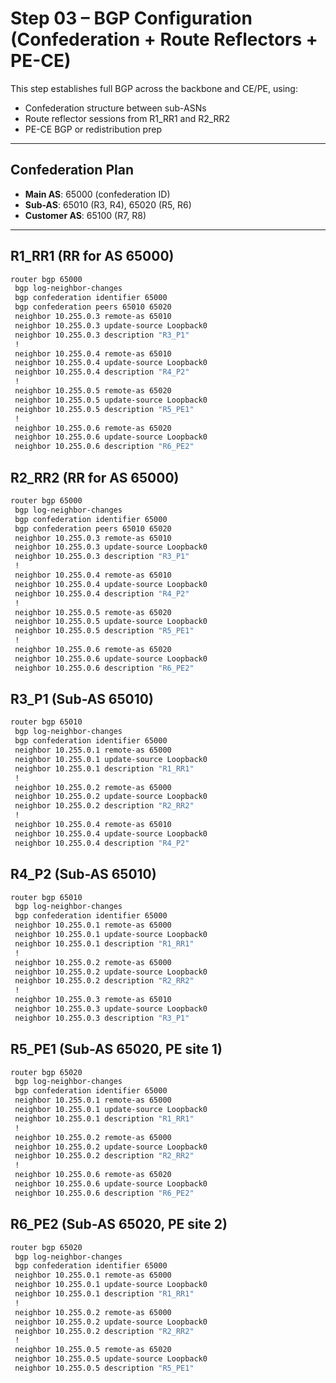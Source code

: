 # Step 03 – BGP Configuration (Confederation + Route Reflectors + PE-CE)

This step establishes full BGP across the backbone and CE/PE, using:

* Confederation structure between sub-ASNs
* Route reflector sessions from R1_RR1 and R2_RR2
* PE-CE BGP or redistribution prep

---

## Confederation Plan

* **Main AS**: 65000 (confederation ID)
* **Sub-AS**: 65010 (R3, R4), 65020 (R5, R6)
* **Customer AS**: 65100 (R7, R8)

---

## R1_RR1 (RR for AS 65000)

```bash
router bgp 65000
 bgp log-neighbor-changes
 bgp confederation identifier 65000
 bgp confederation peers 65010 65020
 neighbor 10.255.0.3 remote-as 65010
 neighbor 10.255.0.3 update-source Loopback0
 neighbor 10.255.0.3 description "R3_P1"
 !
 neighbor 10.255.0.4 remote-as 65010
 neighbor 10.255.0.4 update-source Loopback0
 neighbor 10.255.0.4 description "R4_P2"
 !
 neighbor 10.255.0.5 remote-as 65020
 neighbor 10.255.0.5 update-source Loopback0
 neighbor 10.255.0.5 description "R5_PE1"
 !
 neighbor 10.255.0.6 remote-as 65020
 neighbor 10.255.0.6 update-source Loopback0
 neighbor 10.255.0.6 description "R6_PE2"
```

## R2_RR2 (RR for AS 65000)

```bash
router bgp 65000
 bgp log-neighbor-changes
 bgp confederation identifier 65000
 bgp confederation peers 65010 65020
 neighbor 10.255.0.3 remote-as 65010
 neighbor 10.255.0.3 update-source Loopback0
 neighbor 10.255.0.3 description "R3_P1"
 !
 neighbor 10.255.0.4 remote-as 65010
 neighbor 10.255.0.4 update-source Loopback0
 neighbor 10.255.0.4 description "R4_P2"
 !
 neighbor 10.255.0.5 remote-as 65020
 neighbor 10.255.0.5 update-source Loopback0
 neighbor 10.255.0.5 description "R5_PE1"
 !
 neighbor 10.255.0.6 remote-as 65020
 neighbor 10.255.0.6 update-source Loopback0
 neighbor 10.255.0.6 description "R6_PE2"
```

## R3_P1 (Sub-AS 65010)

```bash
router bgp 65010
 bgp log-neighbor-changes
 bgp confederation identifier 65000
 neighbor 10.255.0.1 remote-as 65000
 neighbor 10.255.0.1 update-source Loopback0
 neighbor 10.255.0.1 description "R1_RR1"
 !
 neighbor 10.255.0.2 remote-as 65000
 neighbor 10.255.0.2 update-source Loopback0
 neighbor 10.255.0.2 description "R2_RR2"
 !
 neighbor 10.255.0.4 remote-as 65010
 neighbor 10.255.0.4 update-source Loopback0
 neighbor 10.255.0.4 description "R4_P2"
```

## R4_P2 (Sub-AS 65010)

```bash
router bgp 65010
 bgp log-neighbor-changes
 bgp confederation identifier 65000
 neighbor 10.255.0.1 remote-as 65000
 neighbor 10.255.0.1 update-source Loopback0
 neighbor 10.255.0.1 description "R1_RR1"
 !
 neighbor 10.255.0.2 remote-as 65000
 neighbor 10.255.0.2 update-source Loopback0
 neighbor 10.255.0.2 description "R2_RR2"
 !
 neighbor 10.255.0.3 remote-as 65010
 neighbor 10.255.0.3 update-source Loopback0
 neighbor 10.255.0.3 description "R3_P1"
```

## R5_PE1 (Sub-AS 65020, PE site 1)

```bash
router bgp 65020
 bgp log-neighbor-changes
 bgp confederation identifier 65000
 neighbor 10.255.0.1 remote-as 65000
 neighbor 10.255.0.1 update-source Loopback0
 neighbor 10.255.0.1 description "R1_RR1"
 !
 neighbor 10.255.0.2 remote-as 65000
 neighbor 10.255.0.2 update-source Loopback0
 neighbor 10.255.0.2 description "R2_RR2"
 !
 neighbor 10.255.0.6 remote-as 65020
 neighbor 10.255.0.6 update-source Loopback0
 neighbor 10.255.0.6 description "R6_PE2"
```

## R6_PE2 (Sub-AS 65020, PE site 2)

```bash
router bgp 65020
 bgp log-neighbor-changes
 bgp confederation identifier 65000
 neighbor 10.255.0.1 remote-as 65000
 neighbor 10.255.0.1 update-source Loopback0
 neighbor 10.255.0.1 description "R1_RR1"
 !
 neighbor 10.255.0.2 remote-as 65000
 neighbor 10.255.0.2 update-source Loopback0
 neighbor 10.255.0.2 description "R2_RR2"
 !
 neighbor 10.255.0.5 remote-as 65020
 neighbor 10.255.0.5 update-source Loopback0
 neighbor 10.255.0.5 description "R5_PE1"
```